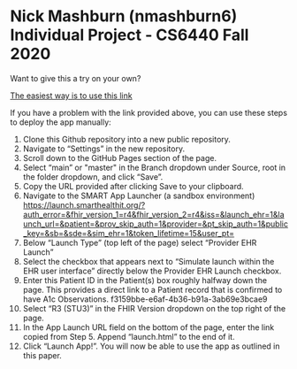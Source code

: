 # Nick Mashburn (nmashburn6) Individual Project - CS6440 Fall 2020

Want to give this a try on your own?

[The easiest way is to use this link](https://launch.smarthealthit.org/?auth_error=&fhir_version_1=r4&fhir_version_2=r3&iss=&launch_ehr=1&launch_url=https%3A%2F%2Fnickmashburn.github.io%2Fihi-individual-project%2Flaunch.html&patient=f3159bbe-e6af-4b36-b91a-3ab69e3bcae9&prov_skip_auth=1&provider=&pt_skip_auth=1&public_key=&sb=&sde=&select_encounter=1&sim_ehr=1&token_lifetime=15&user_pt=)

If you have a problem with the link provided above, you can use these steps to deploy the app manually: 

1. Clone this Github repository into a new public repository. 
2. Navigate to “Settings” in the new repository. 
3. Scroll down to the GitHub Pages section of the page.
4. Select “main” or "master" in the Branch dropdown under Source, root in the folder dropdown, and click “Save”.
5. Copy the URL provided after clicking Save to your clipboard. 
6. Navigate to the SMART App Launcher (a sandbox environment)        https://launch.smarthealthit.org/?auth_error=&fhir_version_1=r4&fhir_version_2=r4&iss=&launch_ehr=1&launch_url=&patient=&prov_skip_auth=1&provider=&pt_skip_auth=1&public_key=&sb=&sde=&sim_ehr=1&token_lifetime=15&user_pt=
7. Below “Launch Type” (top left of the page) select “Provider EHR Launch”
8. Select the checkbox that appears next to “Simulate launch within the EHR user interface” directly below the Provider EHR Launch checkbox. 
9. Enter this Patient ID in the Patient(s) box roughly halfway down the page. This provides a direct link to a Patient record that is confirmed to have A1c Observations. f3159bbe-e6af-4b36-b91a-3ab69e3bcae9
10. Select “R3 (STU3)” in the FHIR Version dropdown on the top right of the page. 
11. In the App Launch URL field on the bottom of the page, enter the link copied from Step 5. Append “launch.html” to the end of it. 
12. Click “Launch App!”. You will now be able to use the app as outlined in this paper. 

